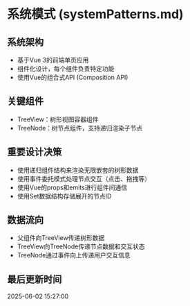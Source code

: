 # 系统模式 (systemPatterns.md)

## 系统架构
- 基于Vue 3的前端单页应用
- 组件化设计，每个组件负责特定功能
- 使用Vue的组合式API (Composition API)

## 关键组件
- TreeView：树形视图容器组件
- TreeNode：树节点组件，支持递归渲染子节点

## 重要设计决策
- 使用递归组件结构来渲染无限嵌套的树形数据
- 使用事件委托模式处理节点交互（点击、拖拽等）
- 使用Vue的props和emits进行组件间通信
- 使用Set数据结构存储展开的节点ID

## 数据流向
- 父组件向TreeView传递树形数据
- TreeView向TreeNode传递节点数据和交互状态
- TreeNode通过事件向上传递用户交互信息

## 最后更新时间
2025-06-02 15:27:00 
